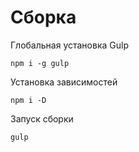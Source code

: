 # Сборка

Глобальная установка Gulp

```
npm i -g gulp
```

Установка зависимостей

```
npm i -D
```

Запуск сборки

```
gulp
```

